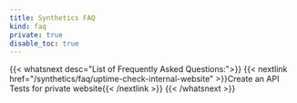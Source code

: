 ```yaml
---
title: Synthetics FAQ
kind: faq
private: true
disable_toc: true
---
```


{{< whatsnext desc="List of Frequently Asked Questions:">}}
    {{< nextlink href="/synthetics/faq/uptime-check-internal-website" >}}Create an API Tests for private website{{< /nextlink >}}
{{< /whatsnext >}}
